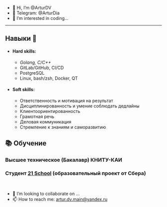 - 👋 Hi, I’m @ArturDV
- :email: Telegram: @ArturDia
- 👀 I’m interested in coding...

---

##  Навыки 🌱

- #### Hard skills: 
  + *Golang, C/C++*
  + GitLab/GitHub, CI/CD
  + PostgreSQL
  + Linux, bash/zsh, Docker, QT


- #### Soft skills: 
    + Ответственность и мотивация на результат
    + Дисциплинированность и умение соблюдать дедлайны
    + Клиентоориентированность
    + Грамотная речь
    + Деловая коммуникация
    + Стремление к знаниям и саморазвитию

## 📚 Обучение
###  Высшее техническое (Бакалавр) КНИТУ-КАИ
###  Студент [21 School](https://21-school.ru) (образовательный проект от Cбера)
<br>

- 💞️ I’m looking to collaborate on ...
- 📫 How to reach me: artur.dv.main@yandex.ru

<!---
dandyelf/dandyelf is a ✨ special ✨ repository because its `README.md` (this file) appears on your GitHub profile.
You can click the Preview link to take a look at your changes.
--->
